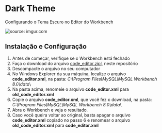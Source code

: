 # Dark Theme

Configurando o Tema Escuro no Editor do Workbench

<img src="https://i.imgur.com/cFVyC1v.jpg" title="source: imgur.com" />

## Instalação e Configuração

1. Antes de começar, verifique se o Workbench está fechado
2. Faça o download do arquivo <a href="https://github.com/rafaelq80/MySQL/blob/main/wb_dark_theme/code_editor.zip" target="_blank">code_editor.zipl</a>, neste repositório
3. Descompacte o arquivo no seu computador
4. No Windows Explorer da sua máquina, localize o arquivo **code_editor.xml**, na pasta: *C:\Program Files\MySQL\MySQL Workbench 8.0\data*\
5. Na pasta acima, renomeie o arquivo **code_editor.xml** para **old_code_editor.xml**
6. Copie o arquivo **code_editor.xml**, que você fez o download, na pasta: *C:\Program Files\MySQL\MySQL Workbench 8.0\data*\
7. Abra o Workbench e veja o resultado.
8. Caso você queira voltar ao original, basta apagar o arquivo **code_editor.xml** copiado no passo 6 e renomear o arquivo **old_code_editor.xml** para **code_editor.xml**

